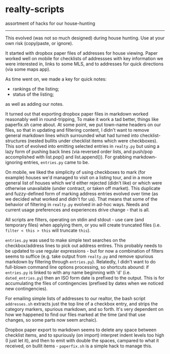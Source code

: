 # realty-scripts
assortment of hacks for our house-hunting

---
This evolved (was not so much designed) during house hunting.
Use at your own risk (copy/paste, or ignore).

It started with dropbox paper files of addresses for house viewing.
Paper worked well on mobile for checklists of addressses with key information we were interested in,
links to some MLS, and to addresses for quick directions (via some maps app).

As time went on, we made a key for quick notes:
- rankings of the listing;
- status of the listing;

as well as adding our notes.

It turned out that exporting dropbox paper files in markdown worked reasonably well in round-tripping,
To make it work a tad better, things like paperfix.sh came about.
At some point, we put town-name headers on our files, so that in updating and filtering content,
I didn't want to remove general markdown lines which surrounded what had turned into checklist-structures
(nested bullits under checklist items which were checkboxes).
This sort of evolved into emitting selected
entries in `realty.py` but using a lazy form of pushing back lines (via reversed order lists, and push/pop
accomplished with list.pop() and list.append()).
For grabbing markdown-ignoring entries, `entries.py` came to be.

On mobile, we liked the simplicity of using checkboxes
to mark (for example) houses we'd managed to visit on a listing tour, and in a more general list of houses
which we'd either rejected (didn't like) or which were otherwise unavailable (under contract, or taken off market).
This duplicate and fuzzy-defined form of marking address entries evolved over time (as we decided what worked and didn't for us).
That means that some of the behavior of filtering in `realty.py` evolved in ad-hoc ways.
Needs and current usage preferences and experiences drive change - that is all.

All scripts are filters, operating on stdin and stdout - use care (and temporary files) when applying them,
or you will create truncated files (i.e. `filter < this > this` will truncate `this`).

`entries.py` was used to make simple text searches on the checkbox/address lines to pick out address entires.
This probably needs to be updated to use regular expressions - but for now a combination of filters seems to suffice
(e.g. take output from `realty.py` and remove spurious markdown by filtering through `entries.py`).
Relatedly, I didn't want to do full-blown command line options processing, so shortcuts abound: if `entries.py` is
linked to with any name beginning with 'd' (i.e. `dated_entries.py`) then an ISO form date is prefixed to the output.
This is for accumulating the files of contingencies (prefixed by dates when we noticed new contingencies).

For emailing simple lists of addresses to our realtor, the bash script `addresses.sh` extracts just the top line
of a checkbox entry, and strips the category markers, spurious markdown, and so forth.
It's very dependent on how we happened to find our files marked at the time (and that use changes, so some parts
now seem archaic).

Dropbox paper export to markdown seems to delete any space between checklist items, and to spuriously (on import)
interpret indent levels too high (I just let it), and then to emit with double the spaces, campared to what
it received, on bullit items - `paperfix.sh` is a simple hack to manage this.

